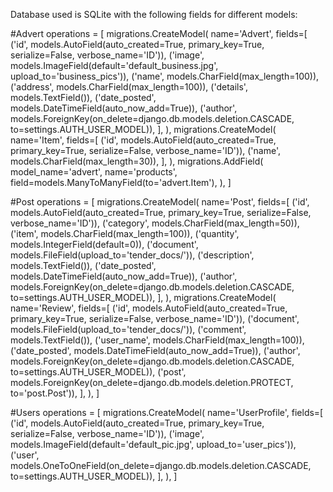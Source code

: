 Database used is SQLite with the following fields for different models:

#Advert
	operations = [
        migrations.CreateModel(
            name='Advert',
            fields=[
                ('id', models.AutoField(auto_created=True, primary_key=True, serialize=False, verbose_name='ID')),
                ('image', models.ImageField(default='default_business.jpg', upload_to='business_pics')),
                ('name', models.CharField(max_length=100)),
                ('address', models.CharField(max_length=100)),
                ('details', models.TextField()),
                ('date_posted', models.DateTimeField(auto_now_add=True)),
                ('author', models.ForeignKey(on_delete=django.db.models.deletion.CASCADE, to=settings.AUTH_USER_MODEL)),
            ],
        ),
        migrations.CreateModel(
            name='Item',
            fields=[
                ('id', models.AutoField(auto_created=True, primary_key=True, serialize=False, verbose_name='ID')),
                ('name', models.CharField(max_length=30)),
            ],
        ),
        migrations.AddField(
            model_name='advert',
            name='products',
            field=models.ManyToManyField(to='advert.Item'),
        ),
    ]

#Post
	operations = [
        migrations.CreateModel(
            name='Post',
            fields=[
                ('id', models.AutoField(auto_created=True, primary_key=True, serialize=False, verbose_name='ID')),
                ('category', models.CharField(max_length=50)),
                ('item', models.CharField(max_length=100)),
                ('quantity', models.IntegerField(default=0)),
                ('document', models.FileField(upload_to='tender_docs/')),
                ('description', models.TextField()),
                ('date_posted', models.DateTimeField(auto_now_add=True)),
                ('author', models.ForeignKey(on_delete=django.db.models.deletion.CASCADE, to=settings.AUTH_USER_MODEL)),
            ],
        ),
        migrations.CreateModel(
            name='Review',
            fields=[
                ('id', models.AutoField(auto_created=True, primary_key=True, serialize=False, verbose_name='ID')),
                ('document', models.FileField(upload_to='tender_docs/')),
                ('comment', models.TextField()),
                ('user_name', models.CharField(max_length=100)),
                ('date_posted', models.DateTimeField(auto_now_add=True)),
                ('author', models.ForeignKey(on_delete=django.db.models.deletion.CASCADE, to=settings.AUTH_USER_MODEL)),
                ('post', models.ForeignKey(on_delete=django.db.models.deletion.PROTECT, to='post.Post')),
            ],
        ),
    ]

#Users
	operations = [
	    migrations.CreateModel(
	        name='UserProfile',
	        fields=[
	            ('id', models.AutoField(auto_created=True, primary_key=True, serialize=False, verbose_name='ID')),
	            ('image', models.ImageField(default='default_pic.jpg', upload_to='user_pics')),
	            ('user', models.OneToOneField(on_delete=django.db.models.deletion.CASCADE, to=settings.AUTH_USER_MODEL)),
	        ],
	    ),
	]